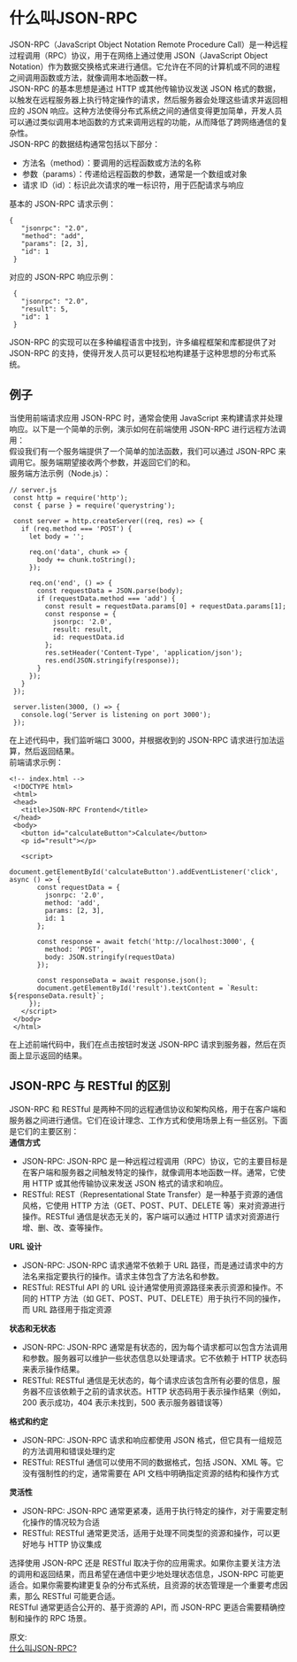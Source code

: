 # 什么叫JSON-RPC
JSON-RPC（JavaScript Object Notation Remote Procedure Call）是一种远程过程调用（RPC）协议，用于在网络上通过使用 JSON（JavaScript Object Notation）作为数据交换格式来进行通信。它允许在不同的计算机或不同的进程之间调用函数或方法，就像调用本地函数一样。  
JSON-RPC 的基本思想是通过 HTTP 或其他传输协议发送 JSON 格式的数据，以触发在远程服务器上执行特定操作的请求，然后服务器会处理这些请求并返回相应的 JSON 响应。这种方法使得分布式系统之间的通信变得更加简单，开发人员可以通过类似调用本地函数的方式来调用远程的功能，从而降低了跨网络通信的复杂性。  
JSON-RPC 的数据结构通常包括以下部分：  
- 方法名（method）：要调用的远程函数或方法的名称
- 参数（params）：传递给远程函数的参数，通常是一个数组或对象
- 请求 ID（id）：标识此次请求的唯一标识符，用于匹配请求与响应

基本的 JSON-RPC 请求示例：  
``` 
{
   "jsonrpc": "2.0",
   "method": "add",
   "params": [2, 3],
   "id": 1
 }
```
对应的 JSON-RPC 响应示例：  
``` 
 {
   "jsonrpc": "2.0",
   "result": 5,
   "id": 1
 }
```
JSON-RPC 的实现可以在多种编程语言中找到，许多编程框架和库都提供了对 JSON-RPC 的支持，使得开发人员可以更轻松地构建基于这种思想的分布式系统。  

## 例子
当使用前端请求应用 JSON-RPC 时，通常会使用 JavaScript 来构建请求并处理响应。以下是一个简单的示例，演示如何在前端使用 JSON-RPC 进行远程方法调用：  
假设我们有一个服务端提供了一个简单的加法函数，我们可以通过 JSON-RPC 来调用它。服务端期望接收两个参数，并返回它们的和。  
服务端方法示例（Node.js）：  
``` 
// server.js
 const http = require('http');
 const { parse } = require('querystring');

 const server = http.createServer((req, res) => {
   if (req.method === 'POST') {
     let body = '';

     req.on('data', chunk => {
       body += chunk.toString();
     });

     req.on('end', () => {
       const requestData = JSON.parse(body);
       if (requestData.method === 'add') {
         const result = requestData.params[0] + requestData.params[1];
         const response = {
           jsonrpc: '2.0',
           result: result,
           id: requestData.id
         };
         res.setHeader('Content-Type', 'application/json');
         res.end(JSON.stringify(response));
       }
     });
   }
 });

 server.listen(3000, () => {
   console.log('Server is listening on port 3000');
 });
```
在上述代码中，我们监听端口 3000，并根据收到的 JSON-RPC 请求进行加法运算，然后返回结果。  
前端请求示例：  
``` 
<!-- index.html -->
 <!DOCTYPE html>
 <html>
 <head>
   <title>JSON-RPC Frontend</title>
 </head>
 <body>
   <button id="calculateButton">Calculate</button>
   <p id="result"></p>

   <script>
     document.getElementById('calculateButton').addEventListener('click', async () => {
       const requestData = {
         jsonrpc: '2.0',
         method: 'add',
         params: [2, 3],
         id: 1
       };

       const response = await fetch('http://localhost:3000', {
         method: 'POST',
         body: JSON.stringify(requestData)
       });

       const responseData = await response.json();
       document.getElementById('result').textContent = `Result: ${responseData.result}`;
     });
   </script>
 </body>
 </html>
```
在上述前端代码中，我们在点击按钮时发送 JSON-RPC 请求到服务器，然后在页面上显示返回的结果。  
## JSON-RPC 与 RESTful 的区别
JSON-RPC 和 RESTful 是两种不同的远程通信协议和架构风格，用于在客户端和服务器之间进行通信。它们在设计理念、工作方式和使用场景上有一些区别。下面是它们的主要区别：  
**通信方式**  
- JSON-RPC: JSON-RPC 是一种远程过程调用（RPC）协议，它的主要目标是在客户端和服务器之间触发特定的操作，就像调用本地函数一样。通常，它使用 HTTP 或其他传输协议来发送 JSON 格式的请求和响应。
- RESTful: REST（Representational State Transfer）是一种基于资源的通信风格，它使用 HTTP 方法（GET、POST、PUT、DELETE 等）来对资源进行操作。RESTful 通信是状态无关的，客户端可以通过 HTTP 请求对资源进行增、删、改、查等操作。

**URL 设计**  
- JSON-RPC: JSON-RPC 请求通常不依赖于 URL 路径，而是通过请求中的方法名来指定要执行的操作。请求主体包含了方法名和参数。
- RESTful: RESTful API 的 URL 设计通常使用资源路径来表示资源和操作。不同的 HTTP 方法（如 GET、POST、PUT、DELETE）用于执行不同的操作，而 URL 路径用于指定资源

**状态和无状态**  
- JSON-RPC: JSON-RPC 通常是有状态的，因为每个请求都可以包含方法调用和参数。服务器可以维护一些状态信息以处理请求。它不依赖于 HTTP 状态码来表示操作结果。  
- RESTful: RESTful 通信是无状态的，每个请求应该包含所有必要的信息，服务器不应该依赖于之前的请求状态。HTTP 状态码用于表示操作结果（例如，200 表示成功，404 表示未找到，500 表示服务器错误等）

**格式和约定**  
- JSON-RPC: JSON-RPC 请求和响应都使用 JSON 格式，但它具有一组规范的方法调用和错误处理约定
- RESTful: RESTful 通信可以使用不同的数据格式，包括 JSON、XML 等。它没有强制性的约定，通常需要在 API 文档中明确指定资源的结构和操作方式

**灵活性**  
- JSON-RPC: JSON-RPC 通常更紧凑，适用于执行特定的操作，对于需要定制化操作的情况较为合适
- RESTful: RESTful 通常更灵活，适用于处理不同类型的资源和操作，可以更好地与 HTTP 协议集成

选择使用 JSON-RPC 还是 RESTful 取决于你的应用需求。如果你主要关注方法的调用和返回结果，而且希望在通信中更少地处理状态信息，JSON-RPC 可能更适合。如果你需要构建更复杂的分布式系统，且资源的状态管理是一个重要考虑因素，那么 RESTful 可能更合适。  
RESTful 通常更适合公开的、基于资源的 API，而 JSON-RPC 更适合需要精确控制和操作的 RPC 场景。

原文:  
[什么叫JSON-RPC?](https://mp.weixin.qq.com/s/WYpLRpafXEsrL4bXNRAZXA)
